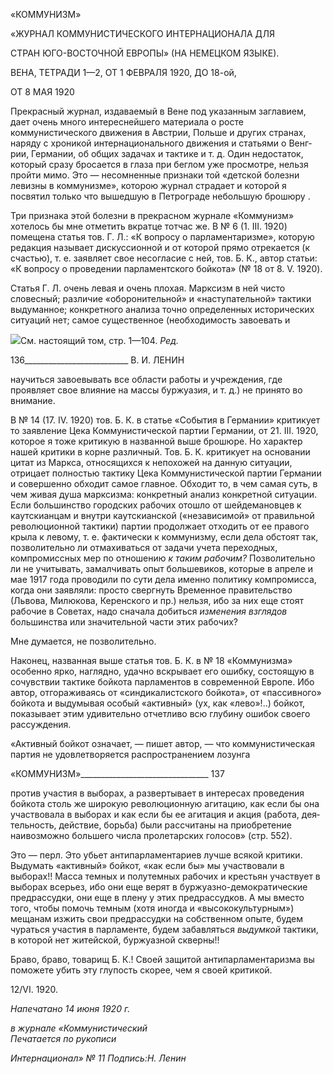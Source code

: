 «КОММУНИЗМ»

«ЖУРНАЛ КОММУНИСТИЧЕСКОГО ИНТЕРНАЦИОНАЛА ДЛЯ

СТРАН ЮГО-ВОСТОЧНОЙ ЕВРОПЫ» (НА НЕМЕЦКОМ ЯЗЫКЕ).

ВЕНА, ТЕТРАДИ 1—2, ОТ 1 ФЕВРАЛЯ 1920, ДО 18-ой,

ОТ 8 МАЯ 1920

Прекрасный журнал, издаваемый в Вене под указанным заглавием, дает очень много интереснейшего материала о росте коммунистического движения в Австрии, Польше и других странах, наряду с хроникой интернационального движения и статьями о Венг­рии, Германии, об общих задачах и тактике и т. д. Один недостаток, который сразу бро­сается в глаза при беглом уже просмотре, нельзя пройти мимо. Это — несомненные признаки той «детской болезни левизны в коммунизме», которою журнал страдает и которой я посвятил только что вышедшую в Петрограде небольшую брошюру .

Три признака этой болезни в прекрасном журнале «Коммунизм» хотелось бы мне отметить вкратце тотчас же. В № 6 (1. III. 1920) помещена статья тов. Г. Л.: «К вопросу о парламентаризме», которую редакция называет дискуссионной и от которой прямо отрекается (к счастью), т. е. заявляет свое несогласие с ней, тов. Б. К., автор статьи: «К вопросу о проведении парламентского бойкота» (№ 18 от 8. V. 1920).

Статья Г. Л. очень левая и очень плохая. Марксизм в ней чисто словесный; различие «оборонительной» и «наступательной» тактики выдуманное; конкретного анализа точ­но определенных исторических ситуаций нет; самое существенное (необходимость за­воевать и

![](file:///C:/Users/bot32/AppData/Local/Temp/msohtmlclip1/01/clip_image001.png)См. настоящий том, стр. 1—104. _Ред._

  

136__________________________ В. И. ЛЕНИН

научиться завоевывать все области работы и учреждения, где проявляет свое влияние на массы буржуазия, и т. д.) не принято во внимание.

В № 14 (17. IV. 1920) тов. Б. К. в статье «События в Германии» критикует то заявле­ние Цека Коммунистической партии Германии, от 21. III. 1920, которое я тоже крити­кую в названной выше брошюре. Но характер нашей критики в корне различный. Тов. Б. К. критикует на основании цитат из Маркса, относящихся к непохожей на данную ситуации, отрицает полностью тактику Цека Коммунистической партии Германии и совершенно обходит самое главное. Обходит то, в чем самая суть, в чем живая душа марксизма: конкретный анализ конкретной ситуации. Если большинство городских ра­бочих отошло от шейдемановцев к каутскианцам и внутри каутскианской («независи­мой» от правильной революционной тактики) партии продолжает отходить от ее право­го крыла к левому, т. е. фактически к коммунизму, если дела обстоят так, позволитель­но ли отмахиваться от задачи учета переходных, компромиссных мер по отношению _к_ _таким рабочим?_ Позволительно ли не учитывать, замалчивать опыт большевиков, ко­торые в апреле и мае 1917 года проводили по сути дела именно политику компромисса, когда они заявляли: просто свергнуть Временное правительство (Львова, Милюкова, Керенского и пр.) нельзя, ибо за них еще стоят рабочие в Советах, надо сначала до­биться _изменения взглядов_ большинства или значительной части этих рабочих?

Мне думается, не позволительно.

Наконец, названная выше статья тов. Б. К. в № 18 «Коммунизма» особенно ярко, на­глядно, удачно вскрывает его ошибку, состоящую в сочувствии тактике бойкота парла­ментов в современной Европе. Ибо автор, отгораживаясь от «синдикалистского бойко­та», от «пассивного» бойкота и выдумывая особый «активный» (ух, как «лево»!..) бой­кот, показывает этим удивительно отчетливо всю глубину ошибок своего рассуждения.

«Активный бойкот означает, — пишет автор, — что коммунистическая партия не удовлетворяется распространением лозунга

  

«КОММУНИЗМ»________________________________ 137

против участия в выборах, а развертывает в интересах проведения бойкота столь же широкую революци­онную агитацию, как если бы она участвовала в выборах и как если бы ее агитация и акция (работа, дея­тельность, действие, борьба) были рассчитаны на приобретение наивозможно большего числа пролетар­ских голосов» (стр. 552).

Это — перл. Это убьет антипарламентариев лучше всякой критики. Выдумать «ак­тивный» бойкот, «как если бы» мы участвовали в выборах!! Масса темных и полутем­ных рабочих и крестьян участвует в выборах всерьез, ибо они еще верят в буржуазно-демократические предрассудки, они еще в плену у этих предрассудков. А мы вместо того, чтобы помочь темным (хотя иногда и «высококультурным») мещанам изжить свои предрассудки на собственном опыте, будем чураться участия в парламенте, будем забавляться _выдумкой_ тактики, в которой нет житейской, буржуазной скверны!!

Браво, браво, товарищ Б. К.! Своей защитой антипарламентаризма вы поможете убить эту глупость скорее, чем я своей критикой.

12/VI. 1920.

_Напечатано 14 июня 1920 г._

_в журнале «Коммунистический_                                                           _Печатается по рукописи_

_Интернационал» № 11 Подпись:Н. Ленин_